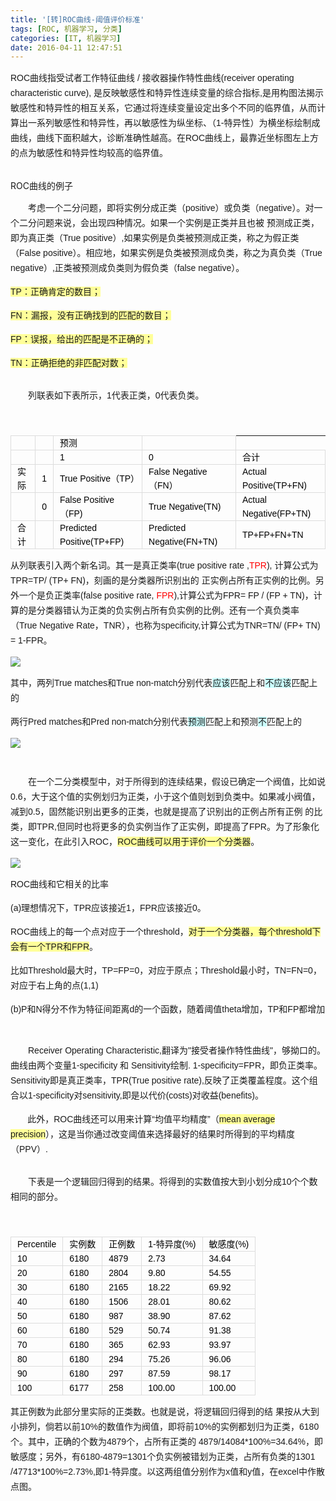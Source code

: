 ```yaml
---
title: '[转]ROC曲线-阈值评价标准'
tags: [ROC, 机器学习, 分类]
categories: [IT, 机器学习]
date: 2016-04-11 12:47:51
---
```


<span style="font-size:14px; line-height:24px; font-family:arial,宋体,sans-serif">ROC曲线指受试者工作特征曲线 / 接收器操作特性曲线(receiver operating characteristic curve), 是反映敏感性和特异性连续变量的综合指标,是用构图法揭示敏感性和特异性的相互关系，它通过将连续变量设定出多个不同的临界&#20540;，从而计算出一系列敏感性和特异性，再以敏感性为纵坐标、（1-特异性）为横坐标绘制成曲线，曲线下面积越大，诊断准确性越高。在ROC曲线上，最靠近坐标图左上方的点为敏感性和特异性均较高的临界&#20540;。</span><span style="font-family:Arial; font-size:14px; line-height:26px"></span>

<span style="font-family:arial,宋体,sans-serif"><span style="line-height:24px">

</span></span>

<span style="font-family:arial,宋体,sans-serif"><span style="line-height:24px"></span></span>

##
<span class="headline-content">ROC曲线的例子</span>

<span style="line-height:24px; font-family:arial,宋体,sans-serif">　　考虑一个二分问题，即将实例分成正类（positive）或负类（negative）。对一个二分问题来说，会出现四种情况。如果一个实例是正类并且也被 预测成正类，即为真正类（True positive）,如果实例是负类被预测成正类，称之为假正类（False positive）。相应地，如果实例是负类被预测成负类，称之为真负类（True negative）,正类被预测成负类则为假负类（false
 negative）。</span>

<span style="line-height:24px; font-family:arial,宋体,sans-serif; background-color:rgb(255,255,153)">TP：正确肯定的数目；</span>

<span style="line-height:24px; font-family:arial,宋体,sans-serif; background-color:rgb(255,255,153)">FN：漏报，没有正确找到的匹配的数目；</span>

<span style="line-height:24px; font-family:arial,宋体,sans-serif; background-color:rgb(255,255,153)">FP：误报，给出的匹配是不正确的；</span>

<span style="line-height:24px; font-family:arial,宋体,sans-serif; background-color:rgb(255,255,153)">TN：正确拒绝的非匹配对数；</span>

<div class="spctrl" style="font-size:14px; height:14px; line-height:14px; overflow:hidden; font-family:arial,宋体,sans-serif">
</div>
<span style="font-size:14px; line-height:24px; font-family:arial,宋体,sans-serif">　　列联表如下表所示，1代表正类，0代表负类。</span><span style="font-family:Arial; font-size:14px; line-height:26px"></span><span style="font-family:Arial; font-size:14px; line-height:26px"></span>
<div class="spctrl" style="font-size:14px; height:14px; line-height:14px; overflow:hidden; font-family:arial,宋体,sans-serif">
</div>
<span style="font-size:14px; line-height:24px; font-family:arial,宋体,sans-serif">　　</span><span style="font-family:Arial; font-size:14px; line-height:26px"></span><span style="font-family:Arial; font-size:14px; line-height:26px"></span>
<table class="table-view log-set-param       " style="color:rgb(0,0,0); font-family:Arial; font-size:14px; line-height:26px">
<tbody>
<tr>
<td style="margin:0px; padding:0px 10px; border:1px solid rgb(221,221,221); line-height:22px">
&nbsp;</td>
<td style="margin:0px; padding:0px 10px; border:1px solid rgb(221,221,221); line-height:22px">
&nbsp;</td>
<td style="margin:0px; padding:0px 10px; border:1px solid rgb(221,221,221); line-height:22px">
预测</td>
<td style="margin:0px; padding:0px 10px; border:1px solid rgb(221,221,221); line-height:22px">
&nbsp;</td>
</tr>
<tr>
<td style="margin:0px; padding:0px 10px; border:1px solid rgb(221,221,221); line-height:22px">
&nbsp;</td>
<td style="margin:0px; padding:0px 10px; border:1px solid rgb(221,221,221); line-height:22px">
&nbsp;</td>
<td style="margin:0px; padding:0px 10px; border:1px solid rgb(221,221,221); line-height:22px">
1</td>
<td style="margin:0px; padding:0px 10px; border:1px solid rgb(221,221,221); line-height:22px">
0</td>
<td style="margin:0px; padding:0px 10px; border:1px solid rgb(221,221,221); line-height:22px">
合计</td>
</tr>
<tr>
<td style="margin:0px; padding:0px 10px; border:1px solid rgb(221,221,221); line-height:22px">
实际</td>
<td style="margin:0px; padding:0px 10px; border:1px solid rgb(221,221,221); line-height:22px">
1</td>
<td style="margin:0px; padding:0px 10px; border:1px solid rgb(221,221,221); line-height:22px">
True Positive（TP）</td>
<td style="margin:0px; padding:0px 10px; border:1px solid rgb(221,221,221); line-height:22px">
False Negative（FN）</td>
<td style="margin:0px; padding:0px 10px; border:1px solid rgb(221,221,221); line-height:22px">
Actual Positive(TP&#43;FN)</td>
</tr>
<tr>
<td style="margin:0px; padding:0px 10px; border:1px solid rgb(221,221,221); line-height:22px">
&nbsp;</td>
<td style="margin:0px; padding:0px 10px; border:1px solid rgb(221,221,221); line-height:22px">
0</td>
<td style="margin:0px; padding:0px 10px; border:1px solid rgb(221,221,221); line-height:22px">
False Positive（FP)</td>
<td style="margin:0px; padding:0px 10px; border:1px solid rgb(221,221,221); line-height:22px">
True Negative(TN)</td>
<td style="margin:0px; padding:0px 10px; border:1px solid rgb(221,221,221); line-height:22px">
Actual Negative(FP&#43;TN)</td>
</tr>
<tr>
<td style="margin:0px; padding:0px 10px; border:1px solid rgb(221,221,221); line-height:22px">
合计</td>
<td style="margin:0px; padding:0px 10px; border:1px solid rgb(221,221,221); line-height:22px">
&nbsp;</td>
<td style="margin:0px; padding:0px 10px; border:1px solid rgb(221,221,221); line-height:22px">
Predicted Positive(TP&#43;FP)</td>
<td style="margin:0px; padding:0px 10px; border:1px solid rgb(221,221,221); line-height:22px">
Predicted Negative(FN&#43;TN)</td>
<td style="margin:0px; padding:0px 10px; border:1px solid rgb(221,221,221); line-height:22px">
TP&#43;FP&#43;FN&#43;TN</td>
</tr>
</tbody>
</table>

<span style="line-height:24px; font-family:arial,宋体,sans-serif">从列联表引入两个新名词。其一是真正类率(true positive rate ,<span style="color:rgb(255,0,0)">TPR</span>), 计算公式为</span><span style="line-height:24px; font-family:arial,宋体,sans-serif">TPR=TP</span><span style="line-height:24px; font-family:arial,宋体,sans-serif">/
 (</span><span style="line-height:24px; font-family:arial,宋体,sans-serif">TP</span><span style="line-height:24px; font-family:arial,宋体,sans-serif">&#43;&nbsp;</span><span style="line-height:24px; font-family:arial,宋体,sans-serif">FN</span><span style="line-height:24px; font-family:arial,宋体,sans-serif">)，刻画的是分类器所识别出的
 正实例占所有正实例的比例。另外一个是负正类率(false positive rate,&nbsp;<span style="color:rgb(255,0,0)">FPR</span>),计算公式为</span><span style="line-height:24px; font-family:arial,宋体,sans-serif">FPR= FP / (FP &#43; TN)，</span><span style="line-height:24px; font-family:arial,宋体,sans-serif">计算的是分类器错认为正类的负实例占所有负实例的比例。还有一个真负类率（True
 Negative Rate，TNR），也称为specificity,计算公式为TNR=</span><span style="line-height:24px; font-family:arial,宋体,sans-serif">TN</span><span style="line-height:24px; font-family:arial,宋体,sans-serif">/ (</span><span style="line-height:24px; font-family:arial,宋体,sans-serif">FP</span><span style="line-height:24px; font-family:arial,宋体,sans-serif">&#43;&nbsp;</span><span style="line-height:24px; font-family:arial,宋体,sans-serif">TN</span><span style="line-height:24px; font-family:arial,宋体,sans-serif">)
 = 1-</span><span style="line-height:24px; font-family:arial,宋体,sans-serif">FPR</span><span style="line-height:24px; font-family:arial,宋体,sans-serif">。</span>

<span style="line-height:24px; font-family:arial,宋体,sans-serif">![](http://my.csdn.net/uploads/201206/20/1340175403_3476.jpg)

</span>

<span style="line-height:24px; font-family:arial,宋体,sans-serif">其中，两列True matches和True non-match分别代表<span style="background-color:rgb(204,255,255)">应该</span>匹配上和<span style="background-color:rgb(204,255,255)">不应该</span>匹配上的</span>

<span style="line-height:24px; font-family:arial,宋体,sans-serif">两行Pred matches和Pred non-match分别代表<span style="background-color:rgb(204,255,255)">预测</span><span style="line-height:23px">匹配上和预测</span><span style="line-height:23px; background-color:rgb(204,255,255)">不</span><span style="line-height:23px">匹配上的</span></span>

<span style="line-height:24px; font-family:arial,宋体,sans-serif"><span style="line-height:23px">![](http://my.csdn.net/uploads/201206/20/1340175807_2760.jpg)

</span></span>

<div class="spctrl" style="font-size:14px; height:14px; line-height:14px; overflow:hidden; font-family:arial,宋体,sans-serif">
</div>

<span style="line-height:24px; font-family:arial,宋体,sans-serif">　　在一个二分类模型中，对于所得到的连续结果，假设已确定一个阀&#20540;，比如说 0.6，大于这个&#20540;的实例划归为正类，小于这个&#20540;则划到负类中。如果减小阀&#20540;，减到0.5，固然能识别出更多的正类，也就是提高了识别出的正例占所有正例 的比类，即TPR,但同时也将更多的负实例当作了正实例，即提高了FPR。为了形象化这一变化，在此引入ROC，<span style="background-color:rgb(255,255,153)">ROC曲线可以用于评价一个分类器</span>。</span>

<span style="line-height:24px; font-family:arial,宋体,sans-serif">![](http://my.csdn.net/uploads/201206/20/1340176083_5411.jpg)

</span>

<span style="line-height:24px; font-family:arial,宋体,sans-serif">ROC曲线和它相关的比率</span>

<span style="line-height:24px; font-family:arial,宋体,sans-serif">(a)理想情况下，TPR应该接近1，FPR应该接近0。</span>

<span style="line-height:24px; font-family:arial,宋体,sans-serif">ROC曲线上的每一个点对应于一个threshold，<span style="background-color:rgb(255,255,153)">对于一个分类器，每个threshold下会有一个TPR和FPR</span>。</span>

<span style="line-height:24px; font-family:arial,宋体,sans-serif">比如Threshold最大时，TP=FP=0，对应于原点；Threshold最小时，TN=FN=0，对应于右上角的点(1,1)</span>

<span style="line-height:24px; font-family:arial,宋体,sans-serif">(b)P和N得分不作为特征间距离d的一个函数，随着阈&#20540;theta增加，TP和FP都增加</span>

<span style="font-family:arial,宋体,sans-serif"><span style="line-height:23px">

</span></span>

<div class="spctrl" style="font-size:14px; height:14px; line-height:14px; overflow:hidden; font-family:arial,宋体,sans-serif">
</div>

<span style="line-height:24px; font-family:arial,宋体,sans-serif">　　Receiver Operating Characteristic,翻译为&quot;接受者操作特性曲线&quot;，够拗口的。曲线由两个变量1-specificity 和 Sensitivity绘制. 1-specificity=FPR，即负正类率。Sensitivity即是真正类率，TPR(True positive rate),反映了正类覆盖程度。这个组合以1-specificity对sensitivity,即是以代价(costs)对收益(benefits)。</span>

<span style="line-height:24px; font-family:arial,宋体,sans-serif">&nbsp; &nbsp; &nbsp; &nbsp;此外，ROC曲线还可以用来计算“均&#20540;平均精度”（<span style="background-color:rgb(255,255,153)">mean average precision</span>），这是当你通过改变阈&#20540;来选择最好的结果时所得到的平均精度（PPV）.</span>

<div class="spctrl" style="font-size:14px; height:14px; line-height:14px; overflow:hidden; font-family:arial,宋体,sans-serif">
</div>
<span style="font-size:14px; line-height:24px; font-family:arial,宋体,sans-serif">　　下表是一个逻辑回归得到的结果。将得到的实数&#20540;按大到小划分成10个个数 相同的部分。</span><span style="font-family:Arial; font-size:14px; line-height:26px"></span><span style="font-family:Arial; font-size:14px; line-height:26px"></span>
<div class="spctrl" style="font-size:14px; height:14px; line-height:14px; overflow:hidden; font-family:arial,宋体,sans-serif">
</div>
<span style="font-size:14px; line-height:24px; font-family:arial,宋体,sans-serif">　　</span><span style="font-family:Arial; font-size:14px; line-height:26px"></span><span style="font-family:Arial; font-size:14px; line-height:26px"></span>
<table class="table-view log-set-param       " style="color:rgb(0,0,0); font-family:Arial; font-size:14px; line-height:26px">
<tbody>
<tr>
<td style="margin:0px; padding:0px 10px; border:1px solid rgb(221,221,221); line-height:22px">
Percentile</td>
<td style="margin:0px; padding:0px 10px; border:1px solid rgb(221,221,221); line-height:22px">
实例数</td>
<td style="margin:0px; padding:0px 10px; border:1px solid rgb(221,221,221); line-height:22px">
正例数</td>
<td style="margin:0px; padding:0px 10px; border:1px solid rgb(221,221,221); line-height:22px">
1-特异度(%)</td>
<td style="margin:0px; padding:0px 10px; border:1px solid rgb(221,221,221); line-height:22px">
敏感度(%)</td>
</tr>
<tr>
<td style="margin:0px; padding:0px 10px; border:1px solid rgb(221,221,221); line-height:22px">
10</td>
<td style="margin:0px; padding:0px 10px; border:1px solid rgb(221,221,221); line-height:22px">
6180</td>
<td style="margin:0px; padding:0px 10px; border:1px solid rgb(221,221,221); line-height:22px">
4879</td>
<td style="margin:0px; padding:0px 10px; border:1px solid rgb(221,221,221); line-height:22px">
2.73</td>
<td style="margin:0px; padding:0px 10px; border:1px solid rgb(221,221,221); line-height:22px">
34.64</td>
</tr>
<tr>
<td style="margin:0px; padding:0px 10px; border:1px solid rgb(221,221,221); line-height:22px">
20</td>
<td style="margin:0px; padding:0px 10px; border:1px solid rgb(221,221,221); line-height:22px">
6180</td>
<td style="margin:0px; padding:0px 10px; border:1px solid rgb(221,221,221); line-height:22px">
2804</td>
<td style="margin:0px; padding:0px 10px; border:1px solid rgb(221,221,221); line-height:22px">
9.80</td>
<td style="margin:0px; padding:0px 10px; border:1px solid rgb(221,221,221); line-height:22px">
54.55</td>
</tr>
<tr>
<td style="margin:0px; padding:0px 10px; border:1px solid rgb(221,221,221); line-height:22px">
30</td>
<td style="margin:0px; padding:0px 10px; border:1px solid rgb(221,221,221); line-height:22px">
6180</td>
<td style="margin:0px; padding:0px 10px; border:1px solid rgb(221,221,221); line-height:22px">
2165</td>
<td style="margin:0px; padding:0px 10px; border:1px solid rgb(221,221,221); line-height:22px">
18.22</td>
<td style="margin:0px; padding:0px 10px; border:1px solid rgb(221,221,221); line-height:22px">
69.92</td>
</tr>
<tr>
<td style="margin:0px; padding:0px 10px; border:1px solid rgb(221,221,221); line-height:22px">
40</td>
<td style="margin:0px; padding:0px 10px; border:1px solid rgb(221,221,221); line-height:22px">
6180</td>
<td style="margin:0px; padding:0px 10px; border:1px solid rgb(221,221,221); line-height:22px">
1506</td>
<td style="margin:0px; padding:0px 10px; border:1px solid rgb(221,221,221); line-height:22px">
28.01</td>
<td style="margin:0px; padding:0px 10px; border:1px solid rgb(221,221,221); line-height:22px">
80.62</td>
</tr>
<tr>
<td style="margin:0px; padding:0px 10px; border:1px solid rgb(221,221,221); line-height:22px">
50</td>
<td style="margin:0px; padding:0px 10px; border:1px solid rgb(221,221,221); line-height:22px">
6180</td>
<td style="margin:0px; padding:0px 10px; border:1px solid rgb(221,221,221); line-height:22px">
987</td>
<td style="margin:0px; padding:0px 10px; border:1px solid rgb(221,221,221); line-height:22px">
38.90</td>
<td style="margin:0px; padding:0px 10px; border:1px solid rgb(221,221,221); line-height:22px">
87.62</td>
</tr>
<tr>
<td style="margin:0px; padding:0px 10px; border:1px solid rgb(221,221,221); line-height:22px">
60</td>
<td style="margin:0px; padding:0px 10px; border:1px solid rgb(221,221,221); line-height:22px">
6180</td>
<td style="margin:0px; padding:0px 10px; border:1px solid rgb(221,221,221); line-height:22px">
529</td>
<td style="margin:0px; padding:0px 10px; border:1px solid rgb(221,221,221); line-height:22px">
50.74</td>
<td style="margin:0px; padding:0px 10px; border:1px solid rgb(221,221,221); line-height:22px">
91.38</td>
</tr>
<tr>
<td style="margin:0px; padding:0px 10px; border:1px solid rgb(221,221,221); line-height:22px">
70</td>
<td style="margin:0px; padding:0px 10px; border:1px solid rgb(221,221,221); line-height:22px">
6180</td>
<td style="margin:0px; padding:0px 10px; border:1px solid rgb(221,221,221); line-height:22px">
365</td>
<td style="margin:0px; padding:0px 10px; border:1px solid rgb(221,221,221); line-height:22px">
62.93</td>
<td style="margin:0px; padding:0px 10px; border:1px solid rgb(221,221,221); line-height:22px">
93.97</td>
</tr>
<tr>
<td style="margin:0px; padding:0px 10px; border:1px solid rgb(221,221,221); line-height:22px">
80</td>
<td style="margin:0px; padding:0px 10px; border:1px solid rgb(221,221,221); line-height:22px">
6180</td>
<td style="margin:0px; padding:0px 10px; border:1px solid rgb(221,221,221); line-height:22px">
294</td>
<td style="margin:0px; padding:0px 10px; border:1px solid rgb(221,221,221); line-height:22px">
75.26</td>
<td style="margin:0px; padding:0px 10px; border:1px solid rgb(221,221,221); line-height:22px">
96.06</td>
</tr>
<tr>
<td style="margin:0px; padding:0px 10px; border:1px solid rgb(221,221,221); line-height:22px">
90</td>
<td style="margin:0px; padding:0px 10px; border:1px solid rgb(221,221,221); line-height:22px">
6180</td>
<td style="margin:0px; padding:0px 10px; border:1px solid rgb(221,221,221); line-height:22px">
297</td>
<td style="margin:0px; padding:0px 10px; border:1px solid rgb(221,221,221); line-height:22px">
87.59</td>
<td style="margin:0px; padding:0px 10px; border:1px solid rgb(221,221,221); line-height:22px">
98.17</td>
</tr>
<tr>
<td style="margin:0px; padding:0px 10px; border:1px solid rgb(221,221,221); line-height:22px">
100</td>
<td style="margin:0px; padding:0px 10px; border:1px solid rgb(221,221,221); line-height:22px">
6177</td>
<td style="margin:0px; padding:0px 10px; border:1px solid rgb(221,221,221); line-height:22px">
258</td>
<td style="margin:0px; padding:0px 10px; border:1px solid rgb(221,221,221); line-height:22px">
100.00</td>
<td style="margin:0px; padding:0px 10px; border:1px solid rgb(221,221,221); line-height:22px">
100.00</td>
</tr>
</tbody>
</table>
<span style="font-size:14px; line-height:24px; font-family:arial,宋体,sans-serif">其正例数为此部分里实际的正类数。也就是说，将逻辑回归得到的结 果按从大到小排列，倘若以前10%的数&#20540;作为阀&#20540;，即将前10%的实例都划归为正类，6180个。其中，正确的个数为4879个，占所有正类的 4879/14084*100%=34.64%，即敏感度；另外，有6180-4879=1301个负实例被错划为正类，占所有负类的1301 /47713*100%=2.73%,即1-特异度。以这两组&#20540;分别作为x&#20540;和y&#20540;，在excel中作散点图。</span>
